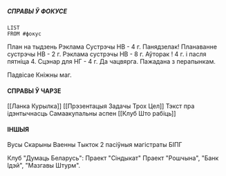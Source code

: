 
##### СПРАВЫ Ў ФОКУСЕ
```dataview
LIST
FROM #фокус
```

План на тыдзень
Рэклама Сустрэчы НВ - 4 г. Панядзелак!
Планаванне сустрэчы НВ - 2 г. 
Рэклама сустрэчы НВ - 8 г. Аўторак ! 4 г. і пасля пятніца 4.
Сцэнар для НГ - 4 г. Да чацвярга. Пажадана з перапынкам.

Падвісае Кніжны маг.


#### СПРАВЫ Ў ЧАРЗЕ
[[Ланка Курылка]]
[[Прэзентацыя Задачы Трох Цел]]
Тэкст пра ідэнтычнасць
Самаакупальны аспен
[[Клуб Што рабіць]]


#### ІНШЫЯ
Вусы Скарыны
Ваенны Тыкток
2 пасіўныя магістраты
БІПГ

Клуб "Думаць Беларусь":
Праект "Сіндыкат"
Праект "Рошчына", "Банк Ідэй", "Мазгавы Штурм".


